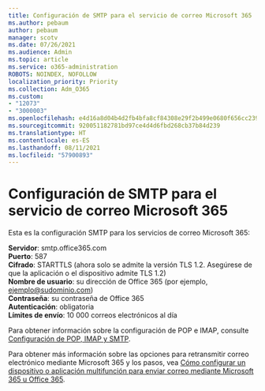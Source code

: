 ```yaml
---
title: Configuración de SMTP para el servicio de correo Microsoft 365
ms.author: pebaum
author: pebaum
manager: scotv
ms.date: 07/26/2021
ms.audience: Admin
ms.topic: article
ms.service: o365-administration
ROBOTS: NOINDEX, NOFOLLOW
localization_priority: Priority
ms.collection: Adm_O365
ms.custom:
- "12073"
- "3000003"
ms.openlocfilehash: e4d16a8d04b4d2fb4bfa8cf84308e29f2b499e0680f656cc239411d06e5b077c
ms.sourcegitcommit: 920051182781bd97ce4d4d6fbd268cb37b84d239
ms.translationtype: HT
ms.contentlocale: es-ES
ms.lasthandoff: 08/11/2021
ms.locfileid: "57900893"
---
```

# <a name="smtp-settings-for-the-microsoft-365-mail-service"></a>Configuración de SMTP para el servicio de correo Microsoft 365

Esta es la configuración SMTP para los servicios de correo Microsoft 365:

**Servidor**: smtp.office365.com </br>
**Puerto**: 587 </br>
**Cifrado**: STARTTLS (ahora solo se admite la versión TLS 1.2. Asegúrese de que la aplicación o el dispositivo admite TLS 1.2) </br>
**Nombre de usuario**: su dirección de Office 365 (por ejemplo, ejemplo@sudominio.com) </br>
**Contraseña**: su contraseña de Office 365 </br>
**Autenticación**: obligatoria </br>
**Límites de envío**: 10 000 correos electrónicos al día </br>

Para obtener información sobre la configuración de POP e IMAP, consulte [Configuración de POP, IMAP y SMTP](https://support.microsoft.com/office/pop-imap-and-smtp-settings-8361e398-8af4-4e97-b147-6c6c4ac95353).
 
Para obtener más información sobre las opciones para retransmitir correo electrónico mediante Microsoft 365 y los pasos, vea [Cómo configurar un dispositivo o aplicación multifunción para enviar correo mediante Microsoft 365 u Office 365](https://docs.microsoft.com/exchange/mail-flow-best-practices/how-to-set-up-a-multifunction-device-or-application-to-send-email-using-microsoft-365-or-office-365).